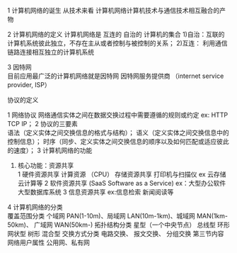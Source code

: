 <!--
 * @Author: zhanglele
 * @Date: 2022-03-05 16:03:57
 * @LastEditors: zhanglele
 * @LastEditTime: 2022-03-05 16:52:13
 * @Description:
-->

1 计算机网络的诞生
从技术来看 计算机网络计算机技术与通信技术相互融合的产物

2 计算机网络的定义
计算机网络是 互连的 自治的 计算机的集合 1)自治：互联的计算机系统彼此独立，不存在主从或者控制与被控制的关系； 2)互连： 利用通信链路连接相互独立的计算机系统

3 因特网  
目前应用最广泛的计算机网络就是因特网
因特网服务提供商 （internet service provider, ISP）

协议的定义

1 网络协议 网络通信实体之间在数据交换过程中需要遵循的规则或约定 ex: HTTP TCP IP；
2 协议的三要素  
语法（定义实体之间交换信息的格式与结构）；
语义（定义实体之间交换信息中的控制信息）；
时序（同步、定义实体之间交换信息的顺序以及如何匹配或适应彼此的速度）；
3 计算机网络的功能

1.  核心功能：资源共享  
    1 硬件资源共享 计算资源 （CPU） 存储资源共享 打印机与扫描仪 ex 云存储 云计算等
    2 软件资源共享 (SaaS Software as a Service) ex：大型办公软件 大型数据库系统
    3 信息资源共享 ex:信息检索 新闻阅读等

4 计算机网络的分类  
 覆盖范围分类 个域网 PAN(1-10m)、局域网 LAN(10m-1km)、城域网 MAN(1km-50km)、 广域网 WAN(50km-)
 拓扑结构分类 星型（一个中央节点） 总线型 环形 网状型 树形 混合型
 交换方式分类 电路交换、 报文交换、 分组交换 第三节内容
 网络用户属性 公用网、私有网 

